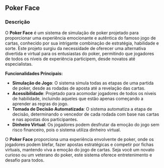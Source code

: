 ## Poker Face

### Descrição

O **Poker Face** é um sistema de simulação de poker projetado para proporcionar uma experiência emocionante e autêntica do famoso jogo de cartas, conhecido por sua intrigante combinação de estratégia, habilidade e sorte. Este projeto surgiu da necessidade de oferecer uma alternativa divertida e virtual para os entusiastas do poker, permitindo que jogadores de todos os níveis de experiência participem, desde novatos até especialistas.

**Funcionalidades Principais:**
- **Simulação de Jogo**: O sistema simula todas as etapas de uma partida de poker, desde as rodadas de aposta até a revelação das cartas.
- **Acessibilidade**: Projetado para acomodar jogadores de todos os níveis de habilidade, incluindo aqueles que estão apenas começando a aprender as regras do jogo.
- **Tomada de Decisão Automatizada**: O sistema automatiza a etapa de decisão, determinando o vencedor de cada rodada com base nas cartas e nas apostas dos participantes.
- **Dinheiro Virtual**: Os jogadores podem desfrutar da emoção do jogo sem risco financeiro, pois o sistema utiliza dinheiro virtual.

O **Poker Face** proporciona uma experiência envolvente de poker, onde os jogadores podem blefar, fazer apostas estratégicas e competir por fichas virtuais, mantendo viva a emoção do jogo de cartas. Seja você um novato curioso ou um veterano do poker, este sistema oferece entretenimento e desafio para todos.

